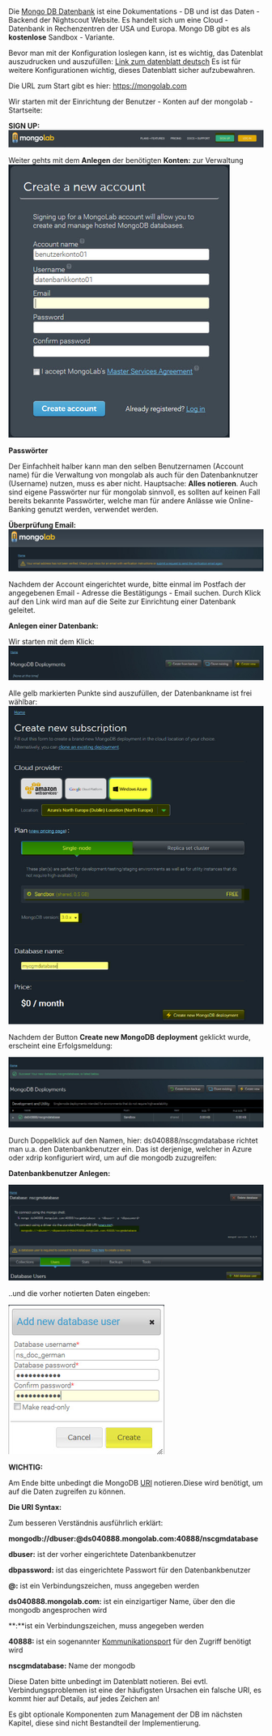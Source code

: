 
# 



Die [Mongo DB Datenbank](https://en.wikipedia.org/wiki/MongoLab) ist eine Dokumentations - DB und ist das Daten - Backend der Nightscout Website. Es handelt sich um eine Cloud - Datenbank in Rechenzentren der USA und Europa. 
Mongo DB gibt es als **kostenlose** Sandbox - Variante.

Bevor man mit der Konfiguration loslegen kann, ist es wichtig, das Datenblat auszudrucken
und auszufüllen:
[Link zum datenblatt deutsch](https://www.docdroid.net/tG5Zpkh/der-reissverschluss.pdf.html)
Es ist für weitere Konfigurationen wichtig, dieses Datenblatt sicher aufzubewahren.

Die URL zum Start gibt es hier: https://mongolab.com

Wir starten mit der Einrichtung der Benutzer - Konten auf der mongolab - Startseite:


**SIGN UP:**
![mongodb sign up](../images/mongodb/mongodb_sign_up.jpg)

Weiter gehts mit dem **Anlegen** der benötigten **Konten:** zur Verwaltung 
![mongo db create account](../images/mongodb/mongo_db_create_account.jpg)

**Passwörter**

Der Einfachheit halber kann man den selben Benutzernamen (Account name) für die Verwaltung von mongolab als auch für den Datenbanknutzer (Username) nutzen, muss es aber nicht. Hauptsache: **Alles notieren**. Auch sind eigene Passwörter nur für mongolab sinnvoll, es sollten auf keinen Fall bereits bekannte Passwörter, welche man für andere Anlässe wie Online-Banking genutzt
werden, verwendet werden.

**Überprüfung Email:**
![verifyemail](../images/mongodb/verifyemail.jpg)

Nachdem der Account eingerichtet wurde, bitte einmal im Postfach der angegebenen Email - Adresse die Bestätigungs - Email suchen. Durch Klick auf den Link wird man auf die Seite
zur Einrichtung einer Datenbank geleitet.

**Anlegen einer Datenbank:**

Wir starten mit dem Klick:
![create_db](../images/mongodb/create_db.jpg)

Alle gelb markierten Punkte sind auszufüllen, der Datenbankname ist frei wählbar:
![mongodb_details](../images/mongodb/mongodb_details.jpg)

Nachdem der Button **Create new MongoDB deployment** geklickt wurde, erscheint eine Erfolgsmeldung:

![mongodb_create_success](../images/mongodb/mongodb_create_success.jpg)

Durch Doppelklick auf den Namen, hier: ds040888/nscgmdatabase richtet man u.a. den Datenbankbenutzer ein. Das ist derjenige, welcher in Azure oder xdrip konfiguriert wird,
um auf die mongodb zuzugreifen:

**Datenbankbenutzer Anlegen:**

![mongodb_create_dbuser](../images/mongodb/mongodb_createdbuser.jpg)

..und die vorher notierten Daten eingeben:


![mongodb_dbuser_details](../images/mongodb/mongodb_dbuser_details.jpg)


**WICHTIG:**

Am Ende bitte unbedingt die MongoDB [URI](https://de.wikipedia.org/wiki/Uniform_Resource_Identifier) notieren.Diese wird benötigt,
um auf die Daten zugreifen zu können.

**Die URI Syntax:**

Zum besseren Verständnis ausführlich erklärt:

**mongodb://dbuser:<dbpassword>@ds040888.mongolab.com:40888/nscgmdatabase**

**dbuser:** ist der vorher eingerichtete Datenbankbenutzer

**dbpassword:** ist das eingerichtete Passwort für den Datenbankbenutzer

**@:** ist ein Verbindungszeichen, muss angegeben werden

**ds040888.mongolab.com:** ist ein einzigartiger Name, über den die mongodb angesprochen wird

**:**ist ein Verbindungszeichen, muss angegeben werden

**40888:** ist ein sogenannter [Kommunikationsport](https://de.wikipedia.org/wiki/Port_%28Protokoll%29) für den Zugriff benötigt wird

**nscgmdatabase:** Name der mongodb

Diese Daten bitte unbedingt im Datenblatt notieren. Bei evtl. Verbindungsproblemen ist eine der häufigsten Ursachen ein falsche URI, es kommt hier auf Details, auf jedes Zeichen an!

Es gibt optionale Komponenten zum Management der DB im nächsten Kapitel, diese sind nicht Bestandteil der Implementierung.















